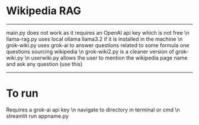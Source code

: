 # Wikipedia RAG
<hr>
main.py does not work as it requires an OpenAI api key which is not free \n
llama-rag.py uses local ollama llama3.2 if it is installed in the machine \n
grok-wiki.py uses grok-ai to answer questions related to some formula one questions sourcing wikipedia \n
grok-wiki2.py is a cleaner version of grok-wiki.py \n
userwiki.py allows the user to mention the wikipedia page name and ask any question (use this)
<hr>

# To run
Requires a grok-ai api key \n 
navigate to directory in terminal or cmd \n
streamlit run appname.py